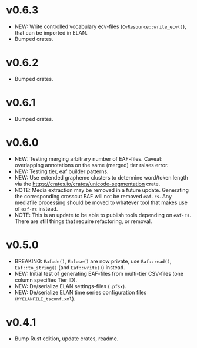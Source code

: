 # v0.6.3
- NEW: Write controlled vocabulary ecv-files (`CvResource::write_ecv()`), that can be imported in ELAN.
- Bumped crates.

# v0.6.2
- Bumped crates.

# v0.6.1
- Bumped crates.

# v0.6.0
- NEW: Testing merging arbitrary number of EAF-files. Caveat: overlapping annotations on the same (merged) tier raises error.
- NEW: Testing tier, eaf builder patterns.
- NEW: Use extended grapheme clusters to determine word/token length via the <https://crates.io/crates/unicode-segmentation> crate.
- NOTE: Media extraction may be removed in a future update. Generating the corresponding crosscut EAF will not be removed `eaf-rs`. Any mediafile processing should be moved to whatever tool that makes use of `eaf-rs` instead.
- NOTE: This is an update to be able to publish tools depending on `eaf-rs`. There are still things that require refactoring, or removal.

# v0.5.0
- BREAKING: `Eaf:de()`, `Eaf:se()` are now private, use `Eaf::read()`, `Eaf::to_string()` (and `Eaf::write()`) instead.
- NEW: Initial test of generating EAF-files from multi-tier CSV-files (one column specifies Tier ID).
- NEW: De/serialize ELAN settings-files (`.pfsx`).
- NEW: De/serialize ELAN time series configuration files (`MYELANFILE_tsconf.xml`).

# v0.4.1
- Bump Rust edition, update crates, readme.

